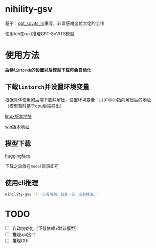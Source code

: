 # nihility-gsv

基于：[gpt_sovits_rs](https://github.com/second-state/gpt_sovits_rs)重写，非常感谢这位大佬的工作

使用tch在rust推理GPT-SoVITS模型

# 使用方法

**后续`lintorch`的设置以及模型下载将会自动化**

## 下载`lintorch`并设置环境变量

根据具体使用的后端下载并解压，设置环境变量：`LIBTORCH`指向解压后的地址（模型暂时基于cpu后端导出）

[linux版本地址](https://download.pytorch.org/libtorch/cpu/libtorch-shared-with-deps-2.8.0%2Bcpu.zip)

[win版本地址](https://download.pytorch.org/libtorch/cpu/libtorch-win-shared-with-deps-2.8.0%2Bcpu.zip)

## 模型下载

[huggingface](https://huggingface.co/nihilityer/nihility-gsv)

下载之后放在`model`目录即可

## 使用cli推理

```bash
nihility-gsv -t '心有所向，日复一日，必有精进。'
```

# TODO

- [ ] 自动初始化（下载依赖+默认模型）
- [ ] 推理api接口
- [ ] 推理GUI